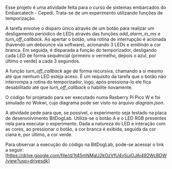 Esse projeto é uma atividade feita para o curso de sistemas embarcados do Embarcatech - Cepedi. Trata-se de um experimento utilizando funções de temporização.

A tarefa envolve o disparo único através de um botão para realizar um desligamento periódico de LEDs através das funções _add_alarm_in_ms_ e _turn_off_callback_.
Ao apertar o botão, uma rotina de interrupção é acionada (havendo um debounce via software), acionando 3 LEDs e emitindo a cor branca.
Em seguida, é disparada a função do temporizador, desligando cada LED de forma sequêncial (primeiro o vermelho, depois o azul, por último o verde) a cada 3 segundos.

A função _turn_off_callback_ age de forma recursiva, chamando a si mesmo até que nenhum LED esteja aceso.
É um requisito da tarefa que o botão não interrompa a rotina do temporizador, logo, após pressiona-lo ele fica desabilitado até que _turn_off_callback_ o habilite novamente.

O código foi projetado para ser executado numa Rasberry Pi Pico W e foi simulado no Wokwi, cujo diagrama pode ser visto no arquivo _diagram.json_.

A atividade pede para que, se possível, o experimento seja testado na placa de desenvolvimento BitDogLab. Utiliza-se o botão A e o LED RGB presentes nela para executar o experimento.
Dada a natureza do LED e interação com as cores, ao pressionar o botão, a cor branca é exibida, seguida da cor ciana e, por último, a cor verde.

Para observar a execução do código na BitDogLab, pode-se acessar o link a seguir: [https://drive.google.com/file/d/1t45mNMaU2kOzVfU4vSujOJAi492WcBDW/view?usp=drivesdk]

